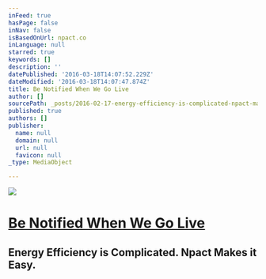 ```yaml
---
inFeed: true
hasPage: false
inNav: false
isBasedOnUrl: npact.co
inLanguage: null
starred: true
keywords: []
description: ''
datePublished: '2016-03-18T14:07:52.229Z'
dateModified: '2016-03-18T14:07:47.874Z'
title: Be Notified When We Go Live
author: []
sourcePath: _posts/2016-02-17-energy-efficiency-is-complicated-npact-makes-it-easy.md
published: true
authors: []
publisher:
  name: null
  domain: null
  url: null
  favicon: null
_type: MediaObject

---
```

![](https://s3-us-west-2.amazonaws.com/the-grid-img/p/e6e6fe7a14c669c270d2fac92193678dca66f1d0.jpg)

# [Be Notified When We Go Live][0]

## Energy Efficiency is Complicated. Npact Makes it Easy.

[0]: http://unbouncepages.com/npact-app